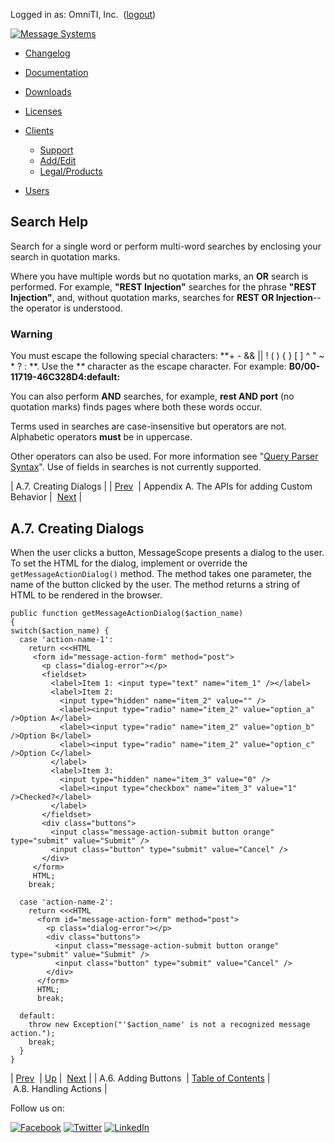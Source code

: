 Logged in as: OmniTI, Inc.  ([logout](https://support.messagesystems.com/logout.php))

[![Message Systems](https://support.messagesystems.com/images/ms-white205.png)](https://support.messagesystems.com/start.php) 

*   [Changelog](https://support.messagesystems.com/start.php?show=changelog)
*   [Documentation](https://support.messagesystems.com/docs/)
*   [Downloads](https://support.messagesystems.com/start.php)

*   [Licenses](https://support.messagesystems.com/license_summary.php)
*   <a href="">Clients</a>
    *   [Support](https://support.messagesystems.com/cs.php)
    *   [Add/Edit](https://support.messagesystems.com/edit_client.php)
    *   [Legal/Products](https://support.messagesystems.com/edit_products.php)
*   [Users](https://support.messagesystems.com/edit_customer.php)

## Search Help

Search for a single word or perform multi-word searches by enclosing your search in quotation marks.

Where you have multiple words but no quotation marks, an **OR** search is performed. For example, **"REST Injection"** searches for the phrase **"REST Injection"**, and, without quotation marks, searches for **REST OR Injection**--the operator is understood.

### Warning

You must escape the following special characters: **+ - && || ! ( ) { } [ ] ^ " ~ * ? : \**. Use the **\** character as the escape character. For example: **B0/00-11719-46C328D4\:default\:**

You can also perform **AND** searches, for example, **rest AND port** (no quotation marks) finds pages where both these words occur.

Terms used in searches are case-insensitive but operators are not. Alphabetic operators **must** be in uppercase.

Other operators can also be used. For more information see "[Query Parser Syntax](https://lucene.apache.org/core/old_versioned_docs/versions/3_0_0/queryparsersyntax.html)". Use of fields in searches is not currently supported.

| A.7. Creating Dialogs |
| [Prev](msc.custom.behavior.add.buttons.php)  | Appendix A. The APIs for adding Custom Behavior |  [Next](msc.custom.behavior.handle.actions.php) |

## A.7. Creating Dialogs

When the user clicks a button, MessageScope presents a dialog to the user. To set the HTML for the dialog, implement or override the `getMessageActionDialog()` method. The method takes one parameter, the name of the button clicked by the user. The method returns a string of HTML to be rendered in the browser.

```
public function getMessageActionDialog($action_name)
{
switch($action_name) {
  case 'action-name-1':
    return <<<HTML
     <form id="message-action-form" method="post">
       <p class="dialog-error"></p>
       <fieldset>
         <label>Item 1: <input type="text" name="item_1" /></label>
         <label>Item 2:
           <input type="hidden" name="item_2" value="" />
           <label><input type="radio" name="item_2" value="option_a" />Option A</label>
           <label><input type="radio" name="item_2" value="option_b" />Option B</label>
           <label><input type="radio" name="item_2" value="option_c" />Option C</label>
         </label>
         <label>Item 3:
           <input type="hidden" name="item_3" value="0" />
           <label><input type="checkbox" name="item_3" value="1" />Checked?</label>
         </label>
       </fieldset>
       <div class="buttons">
         <input class="message-action-submit button orange" type="submit" value="Submit" />
         <input class="button" type="submit" value="Cancel" />
       </div>
     </form>
     HTML;
    break;

  case 'action-name-2':
    return <<<HTML
      <form id="message-action-form" method="post">
        <p class="dialog-error"></p>
        <div class="buttons">
          <input class="message-action-submit button orange" type="submit" value="Submit" />
          <input class="button" type="submit" value="Cancel" />
        </div>
      </form>
      HTML;
      break;

  default:
    throw new Exception("'$action_name' is not a recognized message action.");
    break;
  }
}
```

| [Prev](msc.custom.behavior.add.buttons.php)  | [Up](msc.custom.behavior.php) |  [Next](msc.custom.behavior.handle.actions.php) |
| A.6. Adding Buttons  | [Table of Contents](index.php) |  A.8. Handling Actions |

Follow us on:

[![Facebook](https://support.messagesystems.com/images/icon-facebook.png)](http://www.facebook.com/messagesystems) [![Twitter](https://support.messagesystems.com/images/icon-twitter.png)](http://twitter.com/#!/MessageSystems) [![LinkedIn](https://support.messagesystems.com/images/icon-linkedin.png)](http://www.linkedin.com/company/message-systems)